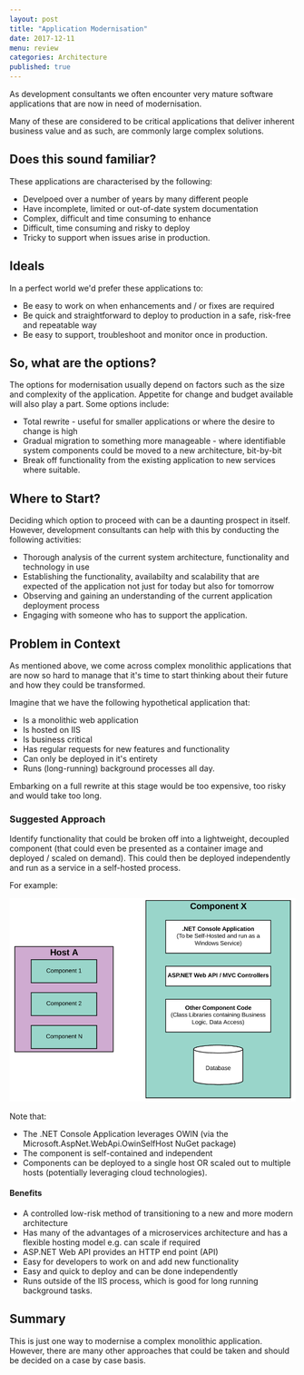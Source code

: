 ```yaml
---
layout: post
title: "Application Modernisation"
date: 2017-12-11
menu: review
categories: Architecture
published: true
---
```

As development consultants we often encounter very mature software applications that are now in need of modernisation.

Many of these are considered to be critical applications that deliver inherent business value and as such, are commonly large complex solutions.

## Does this sound familiar?
These applications are characterised by the following:
- Develpoed over a number of years by many different people
- Have incomplete, limited or out-of-date system documentation
- Complex, difficult and time consuming to enhance
- Difficult, time consuming and risky to deploy
- Tricky to support when issues arise in production.

## Ideals
In a perfect world we'd prefer these applications to:
- Be easy to work on when enhancements and / or fixes are required
- Be quick and straightforward to deploy to production in a safe, risk-free and repeatable way
- Be easy to support, troubleshoot and monitor once in production.

## So, what are the options?
The options for modernisation usually depend on factors such as the size and complexity of the application. Appetite for change and budget available will also play a part. Some options include:
- Total rewrite - useful for smaller applications or where the desire to change is high
- Gradual migration to something more manageable - where identifiable system components could be moved to a new architecture, bit-by-bit
- Break off functionality from the existing application to new services where suitable.

## Where to Start?
Deciding which option to proceed with can be a daunting prospect in itself. However, development consultants can help with this by conducting the following activities:
- Thorough analysis of the current system architecture, functionality and technology in use
- Establishing the functionality, availabilty and scalability that are expected of the application not just for today but also for tomorrow
- Observing and gaining an understanding of the current application deployment process
- Engaging with someone who has to support the application.

## Problem in Context
As mentioned above, we come across complex monolithic applications that are now so hard to manage that it's time to start thinking about their future and how they could be transformed.
    
Imagine that we have the following hypothetical application that:
- Is a monolithic web application 
- Is hosted on IIS
- Is business critical
- Has regular requests for new features and functionality
- Can only be deployed in it's entirety
- Runs (long-running) background processes all day.
  
Embarking on a full rewrite at this stage would be too expensive, too risky and would take too long.

### Suggested Approach
Identify functionality that could be broken off into a lightweight, decoupled component (that could even be presented as a container image and deployed / scaled on demand). This could then be deployed independently and run as a service in a self-hosted process.
  
For example:
  
![](/assets/Component-Host.PNG)
  
Note that:
- The .NET Console Application leverages OWIN (via the Microsoft.AspNet.WebApi.OwinSelfHost NuGet package)
- The component is self-contained and independent
- Components can be deployed to a single host OR scaled out to multiple hosts (potentially leveraging cloud technologies).

#### Benefits
- A controlled low-risk method of transitioning to a new and more modern architecture
- Has many of the advantages of a microservices architecture and has a flexible hosting model e.g. can scale if required
- ASP.NET Web API provides an HTTP end point (API)
- Easy for developers to work on and add new functionality
- Easy and quick to deploy and can be done independently
- Runs outside of the IIS process, which is good for long running background tasks.

## Summary
This is just one way to modernise a complex monolithic application. However, there are many other approaches that could be taken and should be decided on a case by case basis.